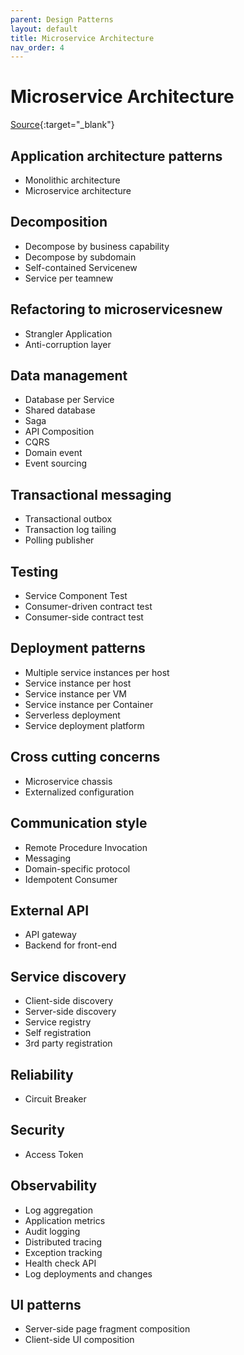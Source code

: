```yaml
---
parent: Design Patterns
layout: default
title: Microservice Architecture
nav_order: 4
---
```

# Microservice Architecture
[Source](https://microservices.io/patterns/index.html){:target="_blank"}

## Application architecture patterns
* Monolithic architecture
* Microservice architecture

## Decomposition
* Decompose by business capability
* Decompose by subdomain
* Self-contained Servicenew
* Service per teamnew

## Refactoring to microservicesnew
* Strangler Application
* Anti-corruption layer

## Data management
* Database per Service
* Shared database
* Saga
* API Composition
* CQRS
* Domain event
* Event sourcing

## Transactional messaging
* Transactional outbox
* Transaction log tailing
* Polling publisher

## Testing
* Service Component Test
* Consumer-driven contract test
* Consumer-side contract test

## Deployment patterns
* Multiple service instances per host
* Service instance per host
* Service instance per VM
* Service instance per Container
* Serverless deployment
* Service deployment platform

## Cross cutting concerns
* Microservice chassis
* Externalized configuration

## Communication style
* Remote Procedure Invocation
* Messaging
* Domain-specific protocol
* Idempotent Consumer

## External API
* API gateway
* Backend for front-end

## Service discovery
* Client-side discovery
* Server-side discovery
* Service registry
* Self registration
* 3rd party registration

## Reliability
* Circuit Breaker

## Security
* Access Token

## Observability
* Log aggregation
* Application metrics
* Audit logging
* Distributed tracing
* Exception tracking
* Health check API
* Log deployments and changes

## UI patterns
* Server-side page fragment composition
* Client-side UI composition